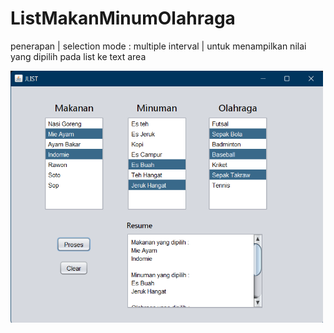 # ListMakanMinumOlahraga
penerapan | selection mode : multiple interval | untuk menampilkan nilai yang dipilih pada list ke text area 


<img src="https://github.com/DelvinNuryadi/ListMakanMinumOlahraga/blob/master/assets/Screenshot%202023-03-07%20235211.png" width="500" >
